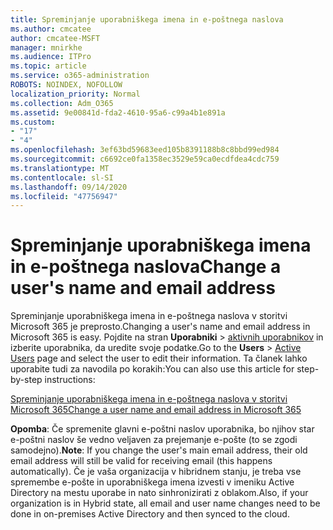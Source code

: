 ```yaml
---
title: Spreminjanje uporabniškega imena in e-poštnega naslova
ms.author: cmcatee
author: cmcatee-MSFT
manager: mnirkhe
ms.audience: ITPro
ms.topic: article
ms.service: o365-administration
ROBOTS: NOINDEX, NOFOLLOW
localization_priority: Normal
ms.collection: Adm_O365
ms.assetid: 9e00841d-fda2-4610-95a6-c99a4b1e891a
ms.custom:
- "17"
- "4"
ms.openlocfilehash: 3ef63bd59683eed105b8391188b8c8bbd99ed984
ms.sourcegitcommit: c6692ce0fa1358ec3529e59ca0ecdfdea4cdc759
ms.translationtype: MT
ms.contentlocale: sl-SI
ms.lasthandoff: 09/14/2020
ms.locfileid: "47756947"
---
```

# <a name="change-a-users-name-and-email-address"></a><span data-ttu-id="9351e-102">Spreminjanje uporabniškega imena in e-poštnega naslova</span><span class="sxs-lookup"><span data-stu-id="9351e-102">Change a user's name and email address</span></span>

<span data-ttu-id="9351e-103">Spreminjanje uporabniškega imena in e-poštnega naslova v storitvi Microsoft 365 je preprosto.</span><span class="sxs-lookup"><span data-stu-id="9351e-103">Changing a user's name and email address in Microsoft 365 is easy.</span></span> <span data-ttu-id="9351e-104">Pojdite na stran **Uporabniki** \> [aktivnih uporabnikov](https://go.microsoft.com/fwlink/p/?linkid=834822) in izberite uporabnika, da uredite svoje podatke.</span><span class="sxs-lookup"><span data-stu-id="9351e-104">Go to the **Users** \> [Active Users](https://go.microsoft.com/fwlink/p/?linkid=834822) page and select the user to edit their information.</span></span> <span data-ttu-id="9351e-105">Ta članek lahko uporabite tudi za navodila po korakih:</span><span class="sxs-lookup"><span data-stu-id="9351e-105">You can also use this article for step-by-step instructions:</span></span>
  
[<span data-ttu-id="9351e-106">Spreminjanje uporabniškega imena in e-poštnega naslova v storitvi Microsoft 365</span><span class="sxs-lookup"><span data-stu-id="9351e-106">Change a user name and email address in Microsoft 365</span></span>](https://docs.microsoft.com/microsoft-365/admin/add-users/change-a-user-name-and-email-address)
  
 <span data-ttu-id="9351e-107">**Opomba**: Če spremenite glavni e-poštni naslov uporabnika, bo njihov star e-poštni naslov še vedno veljaven za prejemanje e-pošte (to se zgodi samodejno).</span><span class="sxs-lookup"><span data-stu-id="9351e-107">**Note**: If you change the user's main email address, their old email address will still be valid for receiving email (this happens automatically).</span></span> <span data-ttu-id="9351e-108">Če je vaša organizacija v hibridnem stanju, je treba vse spremembe e-pošte in uporabniškega imena izvesti v imeniku Active Directory na mestu uporabe in nato sinhronizirati z oblakom.</span><span class="sxs-lookup"><span data-stu-id="9351e-108">Also, if your organization is in Hybrid state, all email and user name changes need to be done in on-premises Active Directory and then synced to the cloud.</span></span>